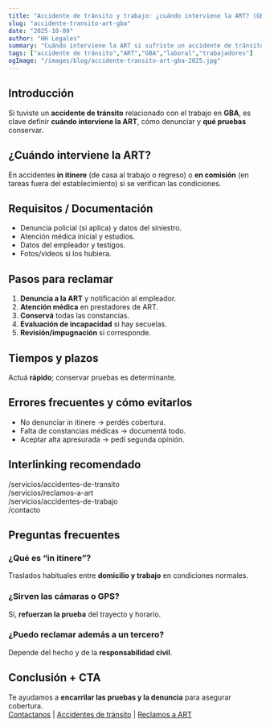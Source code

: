 ```yaml
---
title: "Accidente de tránsito y trabajo: ¿cuándo interviene la ART? (GBA)"
slug: "accidente-transito-art-gba"
date: "2025-10-09"
author: "HH Legales"
summary: "Cuándo interviene la ART si sufriste un accidente de tránsito vinculado al trabajo en GBA: supuestos, pasos y documentación clave."
tags: ["accidente de tránsito","ART","GBA","laboral","trabajadores"]
ogImage: "/images/blog/accidente-transito-art-gba-2025.jpg"
---
```


## Introducción
Si tuviste un **accidente de tránsito** relacionado con el trabajo en **GBA**, es clave definir **cuándo interviene la ART**, cómo denunciar y **qué pruebas** conservar.

## ¿Cuándo interviene la ART?
En accidentes **in itinere** (de casa al trabajo o regreso) o **en comisión** (en tareas fuera del establecimiento) si se verifican las condiciones.

## Requisitos / Documentación
- Denuncia policial (si aplica) y datos del siniestro.  
- Atención médica inicial y estudios.  
- Datos del empleador y testigos.  
- Fotos/videos si los hubiera.

## Pasos para reclamar
1. **Denuncia a la ART** y notificación al empleador.  
2. **Atención médica** en prestadores de ART.  
3. **Conservá** todas las constancias.  
4. **Evaluación de incapacidad** si hay secuelas.  
5. **Revisión/impugnación** si corresponde.

## Tiempos y plazos
Actuá **rápido**; conservar pruebas es determinante.

## Errores frecuentes y cómo evitarlos
- No denunciar in itinere → perdés cobertura.  
- Falta de constancias médicas → documentá todo.  
- Aceptar alta apresurada → pedí segunda opinión.

## Interlinking recomendado
/servicios/accidentes-de-transito  
/servicios/reclamos-a-art  
/servicios/accidentes-de-trabajo  
/contacto

## Preguntas frecuentes
### ¿Qué es “in itinere”?
Traslados habituales entre **domicilio y trabajo** en condiciones normales.

### ¿Sirven las cámaras o GPS?
Sí, **refuerzan la prueba** del trayecto y horario.

### ¿Puedo reclamar además a un tercero?
Depende del hecho y de la **responsabilidad civil**.

## Conclusión + CTA
Te ayudamos a **encarrilar las pruebas y la denuncia** para asegurar cobertura.  
[Contactanos](/contacto) | [Accidentes de tránsito](/servicios/accidentes-de-transito) | [Reclamos a ART](/servicios/reclamos-a-art)
